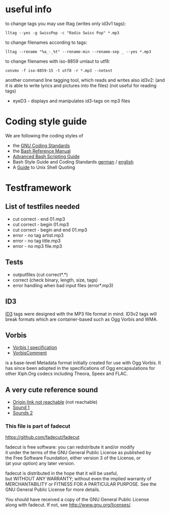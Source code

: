 # useful info

to change tags you may use lltag (writes only id3v1 tags):

	lltag --yes -g SwissPop -c "Radio Swiss Pop" *.mp3

to change filenames according to tags:

	lltag --rename "%a_-_%t" --rename-min --rename-sep _ --yes *.mp3

to change filenames with iso-8859 umlaut to utf8:

	convmv -f iso-8859-15 -t utf8 -r *.mp3 --notest

another command line tagging tool, which reads and writes also id3v2:
(and it is able to write lyrics and pictures into the files)
(not useful for reading tags)

* eyeD3 - displays and manipulates id3-tags on mp3 files

# Coding style guide

We are following the coding styles of

* the [GNU Coding Standards](http://www.gnu.org/prep/standards/html_node/index.html)
* the [Bash Reference Manual](http://www.gnu.org/software/bash/manual/bashref.html)
* [Advanced Bash Scripting Guide](http://tldp.org/LDP/abs/html/index.html)
* Bash Style Guide and Coding Standards [german](http://www3.fh-swf.de/fbin/mehner/download/StyleGuideShell.pdf) / [english](http://lug.fh-swf.de/vim/vim-bash/StyleGuideShell.en.pdf)
* A [Guide](http://www.mpi-inf.mpg.de/~uwe/lehre/unixffb/quoting-guide.html) to Unix Shell Quoting

# Testframework

## List of testfiles needed

* cut correct - end 01.mp3
* cut correct - begin 01.mp3
* cut correct - begin and end 01.mp3
* error - no tag artist.mp3
* error - no tag title.mp3
* error - no mp3 file.mp3

## Tests

* outputfiles (cut correct\*.\*)
* correct (check binary, length, size, tags)
* error handling when bad input files (error\*.mp3) 

## ID3

[ID3](http://www.id3.org/Introduction) tags were designed with the MP3 file format in mind. ID3v2 tags will break formats which are container-based such as Ogg Vorbis and WMA.

## Vorbis

* [Vorbis I specification](http://www.xiph.org/vorbis/doc/Vorbis_I_spec.html#x1-810005)
* [VorbisComment](http://wiki.xiph.org/VorbisComment)

is a base-level Metadata format initially created for use with Ogg Vorbis. 
It has since been adopted in the specifications of Ogg encapsulations for 
other Xiph.Org codecs including Theora, Speex and FLAC. 

## A very cute reference sound

* [Origin link not reachable](http://www.xiph.org/vorbis/listen.html) (not reachable)
* [Sound 1](http://replay.waybackmachine.org/20090628120921/http://www.xiph.org/vorbis/listen.html)
* [Sounds 2](http://replay.waybackmachine.org/20081004221732/http://www.xiph.org/vorbis/listen/41_30secOgg-b64M.wav)

### This file is part of fadecut 

https://github.com/fadecut/fadecut
                                                                                
fadecut is free software: you can redistribute it and/or modify                 
it under the terms of the GNU General Public License as published by            
the Free Software Foundation, either version 3 of the License, or               
(at your option) any later version.                                             
                                                                                
fadecut is distributed in the hope that it will be useful,                      
but WITHOUT ANY WARRANTY; without even the implied warranty of                  
MERCHANTABILITY or FITNESS FOR A PARTICULAR PURPOSE.  See the                   
GNU General Public License for more details.                                    
                                                                                
You should have received a copy of the GNU General Public License               
along with fadecut.  If not, see <http://www.gnu.org/licenses/>.
